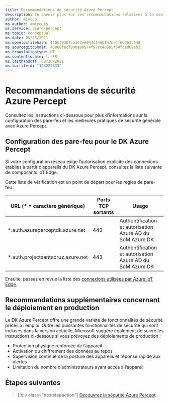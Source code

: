 ```yaml
---
title: Recommandations de sécurité Azure Percept
description: En savoir plus sur les recommandations relatives à la configuration et à la sécurité du pare-feu Azure Percept
author: mimcco
ms.author: amiyouss
ms.service: azure-percept
ms.topic: conceptual
ms.date: 03/25/2021
ms.openlocfilehash: 146b39db7aaae2ee043d14d61a7be4f00363c548
ms.sourcegitcommit: 40866facf800a09574f97cc486b5f64fced67eb2
ms.translationtype: HT
ms.contentlocale: fr-FR
ms.lasthandoff: 08/30/2021
ms.locfileid: "123222333"
---
```

# <a name="azure-percept-security-recommendations"></a>Recommandations de sécurité Azure Percept

Consultez les instructions ci-dessous pour plus d’informations sur la configuration des pare-feu et les meilleures pratiques de sécurité générale avec Azure Percept.

## <a name="configuring-firewalls-for-azure-percept-dk"></a>Configuration des pare-feu pour le DK Azure Percept

Si votre configuration réseau exige l’autorisation explicite des connexions établies à partir d’appareils du DK Azure Percept, consultez la liste suivante de composants IoT Edge.

Cette liste de vérification est un point de départ pour les règles de pare-feu :

|URL (* = caractère générique)|Ports TCP sortants|Usage|
|-------------------|------------------|---------|
|*.auth.azureperceptdk.azure.net|443|Authentification et autorisation Azure AD du SoM Azure DK|
|*.auth.projectsantacruz.azure.net|443|Authentification et autorisation Azure AD du SoM Azure DK|

Ensuite, passez en revue la liste des [connexions utilisées par Azure IoT Edge](../iot-edge/production-checklist.md#allow-connections-from-iot-edge-devices).

## <a name="additional-recommendations-for-deployment-to-production"></a>Recommandations supplémentaires concernant le déploiement en production

Le DK Azure Percept offre une grande variété de fonctionnalités de sécurité prêtes à l’emploi. Outre les puissantes fonctionnalités de sécurité qui sont incluses dans la version actuelle, Microsoft suggère également de suivre les instructions ci-dessous si vous prévoyez des déploiements de production :

- Protection physique renforcée de l’appareil
- Activation du chiffrement des données au repos
- Supervision continue de la posture des appareils et réponse rapide aux alertes
- Limitation du nombre d’administrateurs ayant accès à l’appareil

## <a name="next-steps"></a>Étapes suivantes

> [!div class="nextstepaction"]
> [Découvrez la sécurité Azure Percept](./overview-percept-security.md)